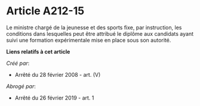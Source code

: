 # Article A212-15

Le ministre chargé de la jeunesse et des sports fixe, par instruction, les conditions dans lesquelles peut être attribué le
diplôme aux candidats ayant suivi une formation expérimentale mise en place sous son autorité.

**Liens relatifs à cet article**

_Créé par_:

  - Arrêté du 28 février 2008 - art. (V)

_Abrogé par_:

  - Arrêté du 26 février 2019 - art. 1
